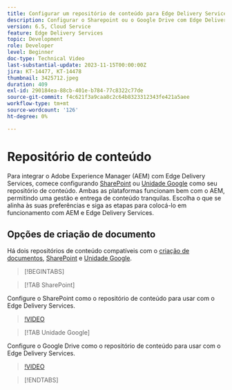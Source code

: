 ```yaml
---
title: Configurar um repositório de conteúdo para Edge Delivery Services
description: Configurar o Sharepoint ou o Google Drive com Edge Delivery Services
version: 6.5, Cloud Service
feature: Edge Delivery Services
topic: Development
role: Developer
level: Beginner
doc-type: Technical Video
last-substantial-update: 2023-11-15T00:00:00Z
jira: KT-14477, KT-14478
thumbnail: 3425712.jpeg
duration: 409
exl-id: 290184ea-88cb-401e-b784-77c8322c77de
source-git-commit: f4c621f3a9caa8c2c64b8323312343fe421a5aee
workflow-type: tm+mt
source-wordcount: '126'
ht-degree: 0%

---
```


# Repositório de conteúdo

Para integrar o Adobe Experience Manager (AEM) com Edge Delivery Services, comece configurando [SharePoint](#sharepoint) ou [Unidade Google](#google-drive) como seu repositório de conteúdo. Ambas as plataformas funcionam bem com o AEM, permitindo uma gestão e entrega de conteúdo tranquilas. Escolha o que se alinha às suas preferências e siga as etapas para colocá-lo em funcionamento com AEM e Edge Delivery Services.

## Opções de criação de documento

Há dois repositórios de conteúdo compatíveis com o [criação de documentos](../../document-authoring/set-up.md), [SharePoint](#sharepoint) e [Unidade Google](#google-drive).

>[!BEGINTABS]

>[!TAB SharePoint]

Configure o SharePoint como o repositório de conteúdo para usar com o Edge Delivery Services.

>[!VIDEO](https://video.tv.adobe.com/v/3425712/?learn=on)

>[!TAB Unidade Google]

Configure o Google Drive como o repositório de conteúdo para usar com o Edge Delivery Services.

>[!VIDEO](https://video.tv.adobe.com/v/3425711/?learn=on)

>[!ENDTABS]
